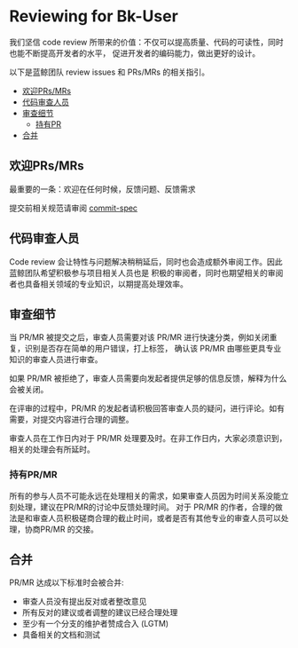 # Reviewing for Bk-User

我们坚信 code review 所带来的价值：不仅可以提高质量、代码的可读性，同时也能不断提高开发者的水平，
促进开发者的编码能力，做出更好的设计。

以下是蓝鲸团队 review issues 和 PRs/MRs 的相关指引。

- [欢迎PRs/MRs](#欢迎PRs/MRs)
- [代码审查人员](#代码审查人员)
- [审查细节](#审查细节)
  - [持有PR](#持有PR/MR)
- [合并](#合并)

## 欢迎PRs/MRs

最重要的一条：欢迎在任何时候，反馈问题、反馈需求

提交前相关规范请审阅 [commit-spec](./commit.md)

## 代码审查人员

Code review 会让特性与问题解决稍稍延后，同时也会造成额外审阅工作。因此蓝鲸团队希望积极参与项目相关人员也是
积极的审阅者，同时也期望相关的审阅者也具备相关领域的专业知识，以期提高处理效率。

## 审查细节

当 PR/MR 被提交之后，审查人员需要对该 PR/MR 进行快速分类，例如关闭重复，识别是否存在简单的用户错误，打上标签，
确认该 PR/MR 由哪些更具专业知识的审查人员进行审查。

如果 PR/MR 被拒绝了，审查人员需要向发起者提供足够的信息反馈，解释为什么会被关闭。

在评审的过程中，PR/MR 的发起者请积极回答审查人员的疑问，进行评论。如有需要，对提交内容进行合理的调整。

审查人员在工作日内对于 PR/MR 处理要及时。在非工作日内，大家必须意识到，相关的处理会有所延时。

### 持有PR/MR

所有的参与人员不可能永远在处理相关的需求，如果审查人员因为时间关系没能立刻处理，建议在PR/MR的讨论中反馈处理时间。
对于 PR/MR 的作者，合理的做法是和审查人员积极磋商合理的截止时间，或者是否有其他专业的审查人员可以处理，协商PR/MR
的交接。

## 合并

PR/MR 达成以下标准时会被合并:

* 审查人员没有提出反对或者整改意见
* 所有反对的建议或者调整的建议已经合理处理
* 至少有一个分支的维护者赞成合入 (LGTM)
* 具备相关的文档和测试